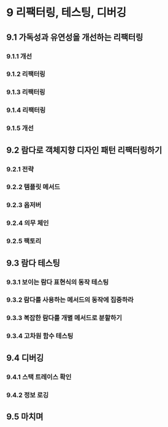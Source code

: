 # 9 리팩터링, 테스팅, 디버깅

## 9.1 가독성과 유연성을 개선하는 리팩터링

### 9.1.1 개선

### 9.1.2 리팩터링

### 9.1.3 리팩터링

### 9.1.4 리팩터링

### 9.1.5 개선

## 9.2 람다로 객체지향 디자인 패턴 리팩터링하기

### 9.2.1 전략

### 9.2.2 템플릿 메서드

### 9.2.3 옵저버

### 9.2.4 의무 체인

### 9.2.5 팩토리

## 9.3 람다 테스팅

### 9.3.1 보이는 람다 표현식의 동작 테스팅

### 9.3.2 람다를 사용하는 메서드의 동작에 집중하라

### 9.3.3 복잡한 람다를 개별 메서드로 분할하기

### 9.3.4 고차원 함수 테스팅

## 9.4 디버깅

### 9.4.1 스택 트레이스 확인

### 9.4.2 정보 로깅

## 9.5 마치며
